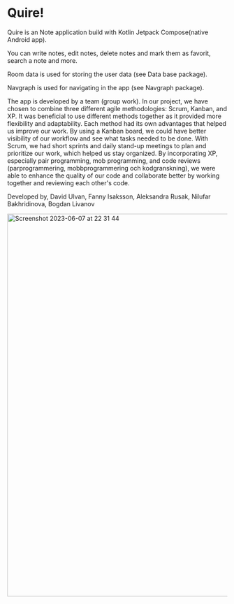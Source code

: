 # Quire!

Quire is an Note application build with Kotlin Jetpack Compose(native Android app).

You can write notes, edit notes, delete notes and mark them as favorit, search a note and more.

Room data is used for storing the user data (see Data base package).

Navgraph is used for navigating in the app (see Navgraph package).

The app is developed by a team (group work).
In our project, we have chosen to combine three different agile methodologies: Scrum, Kanban, and XP. It was beneficial to use different methods together as it provided more flexibility and adaptability. Each method had its own advantages that helped us improve our work. By using a Kanban board, we could have better visibility of our workflow and see what tasks needed to be done. With Scrum, we had short sprints and daily stand-up meetings to plan and prioritize our work, which helped us stay organized. By incorporating XP, especially pair programming, mob programming, and code reviews (parprogrammering, mobbprogrammering och kodgranskning), we were able to enhance the quality of our code and collaborate better by working together and reviewing each other's code.

Developed by, David Ulvan, Fanny Isaksson, Aleksandra Rusak, Nilufar Bakhridinova, Bogdan Livanov


<img width="876" alt="Screenshot 2023-06-07 at 22 31 44" src="https://github.com/AleksandraRusak/Quire/assets/112869405/65e58fc9-c8be-436a-bce8-8a4b55a91136">

